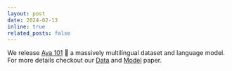 ```yaml
---
layout: post
date: 2024-02-13
inline: true
related_posts: false
---
```


We release [Aya 101](https://cohere.com/research/aya) :herb: a massively multilingual dataset and language model. For more details checkout our [Data](https://arxiv.org/abs/2402.06619) and [Model](https://arxiv.org/abs/2402.07827) paper.